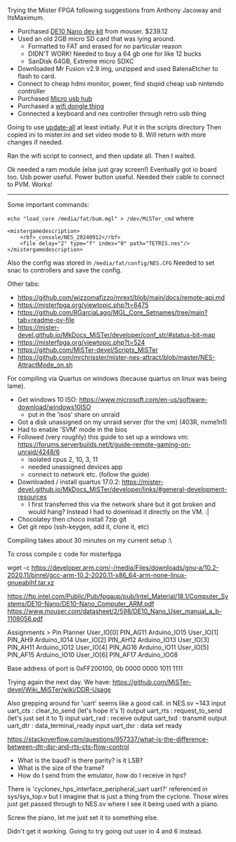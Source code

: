 Trying the Mister FPGA following suggestions from Anthony Jacoway and ItsMaximum.

- Purchased [DE10 Nano dev kit](https://www.mouser.com/ProductDetail/Terasic-Technologies/P0496?qs=%2FacZuiyY%252B4ZdDLJqTxdJ5w%3D%3D&countryCode=US&currencyCode=USD) from mouser. $239.12
- Used an old 2GB micro SD card that was lying around.
    - Formatted to FAT and erased for no particular reason
    - DIDN'T WORK! Needed to buy a 64 gb one for like 12 bucks
    - SanDisk 64GB, Extreme micro SDXC
- Downloaded Mr Fusion v2.9 img, unzipped and used BalenaEtcher to flash to card.
- Connect to cheap hdmi monitor, power, find stupid cheap usb nintendo controller
- Purchased [Micro usb hub](https://www.amazon.com/MakerSpot-Accessories-Charging-Extension-Raspberry/dp/B01JL837X8/)
- Purchased a [wifi dongle thing](https://www.amazon.com/gp/product/B07P5PRK7J/)
- Connected a keyboard and nes controller through retro usb thing

Going to use [update-all](https://github.com/theypsilon/Update_All_MiSTer/releases/tag/latest) at least initially.
Put it in the scripts directory
Then copied ini to mister.ini and set video mode to 8. Will return with more changes if needed.

Ran the wifi script to connect, and then update all. Then I waited.

Ok needed a ram module (else just gray screen!)
Eventually got io board too. Usb power useful. Power button useful. Needed their cable to connect to PVM. Works!

-----

Some important commands:

`echo "load_core /media/fat/bum.mgl" > /dev/MiSTer_cmd` where

```
<mistergamedescription>
    <rbf>_console/NES_20240912</rbf>
    <file delay="2" type="f" index="0" path="TETRIS.nes"/>
</mistergamedescription>
```

Also the config was stored in `/media/fat/config/NES.CFG`
Needed to set snac to controllers and save the config.


Other tabs:
- https://github.com/wizzomafizzo/mrext/blob/main/docs/remote-api.md
- https://misterfpga.org/viewtopic.php?t=6475
- https://github.com/RGarciaLago/MGL_Core_Setnames/tree/main?tab=readme-ov-file
- https://mister-devel.github.io/MkDocs_MiSTer/developer/conf_str/#status-bit-map
- https://misterfpga.org/viewtopic.php?t=524
- https://github.com/MiSTer-devel/Scripts_MiSTer
- https://github.com/mrchrisster/mister-nes-attract/blob/master/NES-AttractMode_on.sh


For compiling via Quartus on windows (because quartus on linux was being lame).

- Get windows 10 ISO: https://www.microsoft.com/en-us/software-download/windows10ISO
    - put in the 'isos' share on unraid
- Got a disk unassigned on my unraid server (for the vm) (403R, nvme1n1)
- Had to enable 'SVM' mode in the bios
- Followed (very roughly) this guide to set up a windows vm: https://forums.serverbuilds.net/t/guide-remote-gaming-on-unraid/4248/6
    - isolated cpus 2, 10, 3, 11
    - needed unassigned devices app
    - connect to network etc. (follow the guide)
- Downloaded / install quartus 17.0.2:
    https://mister-devel.github.io/MkDocs_MiSTer/developer/links/#general-development-resources
    - I first transferred this via the network share but it got broken and
      would hang? Instead I had to download it directly on the VM. :|
- Chocolatey then choco install 7zip git
- Get git repo (ssh-keygen, add it, clone it, etc)

Compiling takes about 30 minutes on my current setup :\


To cross compile c code for misterfpga

wget -c https://developer.arm.com/-/media/Files/downloads/gnu-a/10.2-2020.11/binrel/gcc-arm-10.2-2020.11-x86_64-arm-none-linux-gnueabihf.tar.xz

https://ftp.intel.com/Public/Pub/fpgaup/pub/Intel_Material/18.1/Computer_Systems/DE10-Nano/DE10-Nano_Computer_ARM.pdf
https://www.mouser.com/datasheet/2/598/DE10_Nano_User_manual_a_b-1108056.pdf

Assignments > Pin Planner
User_IO[0] PIN_AG11     Arduino_IO15
User_IO[1] PIN_AH9      Arduino_IO14
User_IO[2] PIN_AH12     Arduino_IO13
User_IO[3] PIN_AH11     Arduino_IO12
User_IO[4] PIN_AG16     Arduino_IO11
User_IO[5] PIN_AF15     Arduino_IO10
User_IO[6] PIN_AF17     Arduino_IO08

Base address of port is 0xFF200100, 
0b 0000 0000 1011 1111

Trying again the next day. We have: 
    https://github.com/MiSTer-devel/Wiki_MiSTer/wiki/DDR-Usage

Also grepping around for 'uart' seems like a good call.
in NES.sv ~143
input  uart_cts : clear_to_send (let's hope it's 1)
output uart_rts : request_to_send (let's just set it to 1)
input  uart_rxd : receive
output uart_txd : transmit
output uart_dtr : data_terminal_ready
input  uart_dsr : data set ready

https://stackoverflow.com/questions/957337/what-is-the-difference-between-dtr-dsr-and-rts-cts-flow-control

- What is the baud? is there parity? is it LSB?
- What is the size of the frame?
- How do I send from the emulator, how do I receive in hps?

There is 'cyclonev_hps_interface_peripheral_uart uart?' referenced in sys/sys_top.v but I imagine that is just a thing from the cyclone. Those wires just get passed through to NES.sv where I see it being used with a piano.

Screw the piano, let me just set it to something else.

Didn't get it working. Going to try going out user io 4 and 6 instead.
